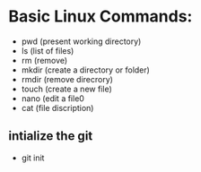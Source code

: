 # Basic Linux Commands:
- pwd (present working directory)
- ls (list of files)
- rm (remove)
- mkdir (create a directory or folder)
- rmdir (remove direcrory)
- touch (create a new file)
- nano (edit a file0
- cat (file discription)
 ## intialize the git
 - git init

